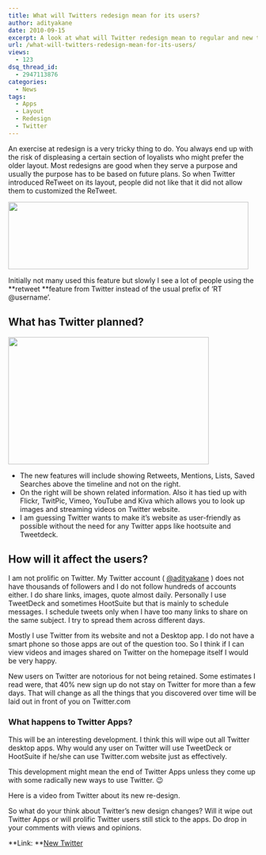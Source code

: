 ```yaml
---
title: What will Twitters redesign mean for its users?
author: adityakane
date: 2010-09-15
excerpt: A look at what will Twitter redesign mean to regular and new twitter users along with how will Apps based on Twitter be affected.
url: /what-will-twitters-redesign-mean-for-its-users/
views:
  - 123
dsq_thread_id:
  - 2947113876
categories:
  - News
tags:
  - Apps
  - Layout
  - Redesign
  - Twitter
---
```

An exercise at redesign is a very tricky thing to do. You always end up with the risk of displeasing a certain section of loyalists who might prefer the older layout. Most redesigns are good when they serve a purpose and usually the purpose has to be based on future plans. So when Twitter introduced ReTweet on its layout, people did not like that it did not allow them to customized the ReTweet.

<a rel="attachment wp-att-30059" href="http://devilsworkshop.org/what-will-twitters-redesign-mean-for-its-users/twitter_new/"><img class="alignnone size-full wp-image-30059" title="Twitter_new" src="http://cdn.devilsworkshop.org/files/2010/09/Twitter_new.png" alt="" width="485" height="136" /></a>

Initially not many used this feature but slowly I see a lot of people using the **retweet **feature from Twitter instead of the usual prefix of ‘RT @username’.

## What has Twitter planned?

<a rel="attachment wp-att-30058" href="http://devilsworkshop.org/what-will-twitters-redesign-mean-for-its-users/twitter_new_layout/"><img class="alignnone size-full wp-image-30058" title="Twitter_new_layout" src="http://cdn.devilsworkshop.org/files/2010/09/Twitter_new_layout.png" alt="" width="405" height="257" /></a>

  * The new features will include showing Retweets, Mentions, Lists, Saved Searches above the timeline and not on the right.
  * On the right will be shown related information. Also it has tied up with Flickr, TwitPic, Vimeo, YouTube and Kiva which allows you to look up images and streaming videos on Twitter website.
  * I am guessing Twitter wants to make it’s website as user-friendly as possible without the need for any Twitter apps like hootsuite and Tweetdeck.

## How will it affect the users?

I am not prolific on Twitter. My Twitter account ( <a href="http://twitter.com/adityakane" onclick="_gaq.push(['_trackEvent', 'outbound-article', 'http://twitter.com/adityakane', '@adityakane']);" >@adityakane</a> ) does not have thousands of followers and I do not follow hundreds of accounts either. I do share links, images, quote almost daily. Personally I use TweetDeck and sometimes HootSuite but that is mainly to schedule messages. I schedule tweets only when I have too many links to share on the same subject. I try to spread them across different days.

Mostly I use Twitter from its website and not a Desktop app. I do not have a smart phone so those apps are out of the question too. So I think if I can view videos and images shared on Twitter on the homepage itself I would be very happy.

New users on Twitter are notorious for not being retained. Some estimates I read were, that 40% new sign up do not stay on Twitter for more than a few days. That will change as all the things that you discovered over time will be laid out in front of you on Twitter.com

### What happens to Twitter Apps?

This will be an interesting development. I think this will wipe out all Twitter desktop apps. Why would any user on Twitter will use TweetDeck or HootSuite if he/she can use Twitter.com website just as effectively.

This development might mean the end of Twitter Apps unless they come up with some radically new ways to use Twitter. 😉

Here is a video from Twitter about its new re-design.



So what do your think about Twitter’s new design changes? Will it wipe out Twitter Apps or will prolific Twitter users still stick to the apps. Do drop in your comments with views and opinions.

**Link: **<a href="http://twitter.com/newtwitter" onclick="_gaq.push(['_trackEvent', 'outbound-article', 'http://twitter.com/newtwitter', 'New Twitter']);" >New Twitter</a>
